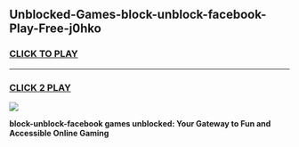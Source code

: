 
## Unblocked-Games-block-unblock-facebook-Play-Free-j0hko
<h3>
<a href="https://premium76.site?title=block-unblock-facebook&ref=18A1">CLICK TO PLAY</a></h3>
<hr>

<h3>
<a href="https://premium76.site?title=block-unblock-facebook&ref=18A1">CLICK 2 PLAY</a>
  
</h3>

<a href="https://premium76.site?title=block-unblock-facebook&ref=18A1"><img src="https://clearcache.store/games.png"></a>


**block-unblock-facebook games unblocked: Your Gateway to Fun and Accessible Online Gaming**
